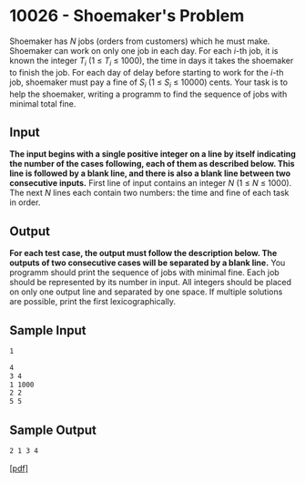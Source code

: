 # 10026 - Shoemaker's Problem

Shoemaker has *N* jobs (orders from customers) which he must make. Shoemaker can work on only
one job in each day. For each *i*-th job, it is known the integer *T<sub>i</sub>* (1 ≤ *T<sub>i</sub>* ≤ 1000), 
the time in days it takes the shoemaker to finish the job. For each day of delay before starting to work 
for the *i*-th job, shoemaker must pay a fine of *S<sub>i</sub>* (1 ≤ *S<sub>i</sub>* ≤ 10000) cents. 
	Your task is to help the shoemaker, writing a programm to find the sequence of jobs with minimal total fine.

## Input

**The input begins with a single positive integer on a line by itself indicating the number
of the cases following, each of them as described below. This line is followed by a blank
line, and there is also a blank line between two consecutive inputs.**
First line of input contains an integer *N* (1 ≤ *N* ≤ 1000). The next *N* lines each contain two
numbers: the time and fine of each task in order.


## Output

**For each test case, the output must follow the description below. The outputs of two
consecutive cases will be separated by a blank line.**
You programm should print the sequence of jobs with minimal fine. Each job should be represented
by its number in input. All integers should be placed on only one output line and separated by one
space. If multiple solutions are possible, print the first lexicographically.


## Sample Input

```bash
1

4
3 4
1 1000
2 2
5 5
```


## Sample Output

```bash
2 1 3 4
```

[\[pdf\]](https://uva.onlinejudge.org/external/100/10026.pdf)  
